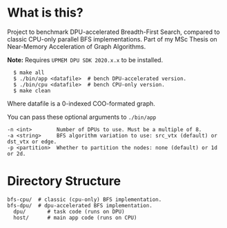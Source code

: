 
# What is this?

Project to benchmark DPU-accelerated Breadth-First Search, compared to classic CPU-only parallel BFS implementations. Part of my MSc Thesis on Near-Memory Acceleration of Graph Algorithms.

**Note:** Requires `UPMEM DPU SDK 2020.x.x` to be installed.

```
  $ make all
  $ ./bin/app <datafile>  # bench DPU-accelerated version.
  $ ./bin/cpu <datafile>  # bench CPU-only version.
  $ make clean
```
Where datafile is a 0-indexed COO-formated graph.

You can pass these optional arguments to `./bin/app`
```
-n <int>        Number of DPUs to use. Must be a multiple of 8.
-a <string>     BFS algorithm variation to use: src_vtx (default) or dst_vtx or edge.
-p <partition>  Whether to partition the nodes: none (default) or 1d or 2d.
```

# Directory Structure

```
bfs-cpu/  # classic (cpu-only) BFS implementation.
bfs-dpu/  # dpu-accelerated BFS implementation.
  dpu/       # task code (runs on DPU)
  host/      # main app code (runs on CPU)
```


